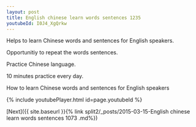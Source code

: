```yaml
---
layout: post
title: English chinese learn words sentences 1235 
youtubeId: I0J4_XgQrkw
---
```

 
 
Helps to learn Chinese words and sentences for English speakers.

Opportunitiy to repeat the words sentences. 

Practice Chinese language. 
 
10 minutes practice every day. 
 
How to learn Chinese words and sentences for English speakers 
 
{% include youtubePlayer.html id=page.youtubeId %}
 
 
[Next]({{ site.baseurl }}{% link  split2/_posts/2015-03-15-English chinese learn words sentences 1073 .md%})
 

